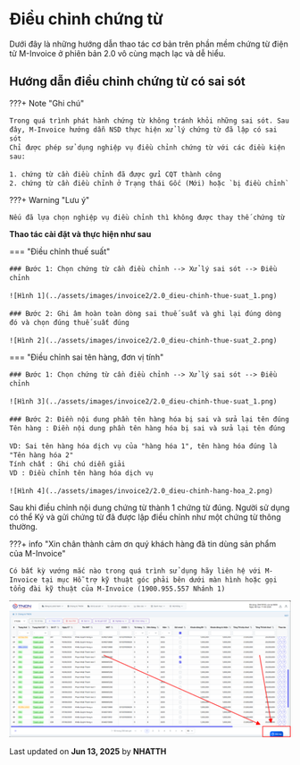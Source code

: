 # **Điều chỉnh chứng từ**

Dưới đây là những hướng dẫn thao tác cơ bản trên phần mềm chứng từ điện tử M-Invoice ở phiên bản 2.0 vô cùng mạch lạc và dễ hiểu.

## **Hướng dẫn điều chỉnh chứng từ có sai sót**

???+ Note "Ghi chú"

    Trong quá trình phát hành chứng từ không tránh khỏi những sai sót. Sau đây, M-Invoice hướng dẫn NSD thực hiện xử lý chứng từ đã lập có sai sót
    Chỉ được phép sử dụng nghiệp vụ điều chỉnh chứng từ với các điều kiện sau:

    1. chứng từ cần điều chỉnh đã được gửi CQT thành công
    2. chứng từ cần điều chỉnh ở Trạng thái Gốc (Mới) hoặc `bị điều chỉnh`

???+ Warning "Lưu ý"

    Nếu đã lựa chọn nghiệp vụ điều chỉnh thì không được thay thế chứng từ

**Thao tác cài đặt và thực hiện như sau**

=== "Điều chỉnh thuế suất"

    ### Bước 1: Chọn chứng từ cần điều chỉnh --> Xử lý sai sót --> Điều chỉnh

    ![Hình 1](../assets/images/invoice2/2.0_dieu-chinh-thue-suat_1.png)

    ### Bước 2: Ghi âm hoàn toàn dòng sai thuế suất và ghi lại đúng dòng đó và chọn đúng thuế suất đúng

    ![Hình 2](../assets/images/invoice2/2.0_dieu-chinh-thue-suat_2.png)

=== "Điều chỉnh sai tên hàng, đơn vị tính"

    ### Bước 1: Chọn chứng từ cần điều chỉnh --> Xử lý sai sót --> Điều chỉnh

    ![Hình 3](../assets/images/invoice2/2.0_dieu-chinh-thue-suat_1.png)

    ### Bước 2: Điền nội dung phần tên hàng hóa bị sai và sửa lại tên đúng
    Tên hàng : Điền nội dung phần tên hàng hóa bị sai và sửa lại tên đúng

    VD: Sai tên hàng hóa dịch vụ của "hàng hóa 1", tên hàng hóa đúng là "Tên hàng hóa 2"
    Tính chất : Ghi chú diễn giải
    VD : Điều chỉnh tên hàng hóa dịch vụ

    ![Hình 4](../assets/images/invoice2/2.0_dieu-chinh-hang-hoa_2.png)

Sau khi điều chỉnh nội dung chứng từ thành 1 chứng từ đúng. Người sử dụng có thể Ký và gửi chứng từ đã được lập điều chỉnh như một chứng từ thông thường.

???+ info "Xin chân thành cảm ơn quý khách hàng đã tin dùng sản phẩm của M-Invoice"

    Có bất kỳ vướng mắc nào trong quá trình sử dụng hãy liên hệ với M-Invoice tại mục Hỗ trợ kỹ thuật góc phải bên dưới màn hình hoặc gọi tổng đài kỹ thuật của M-Invoice (1900.955.557 Nhánh 1)

![Hình 5](../assets/images/chung-tu/hotro.png)

<div class="last-updated">Last updated on <strong>Jun 13, 2025</strong> by <strong>NHATTH</strong></div>
